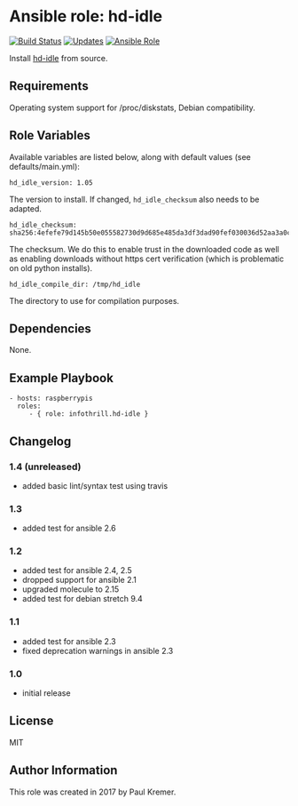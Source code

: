Ansible role: hd-idle
=====================

[![Build Status](https://img.shields.io/travis/infothrill/ansible-role-hd-idle/master.svg?label=travis_master)](https://travis-ci.org/infothrill/ansible-role-hd-idle)
[![Updates](https://pyup.io/repos/github/infothrill/ansible-role-hd-idle/shield.svg)](https://pyup.io/repos/github/infothrill/ansible-role-hd-idle/)
[![Ansible Role](https://img.shields.io/ansible/role/27484.svg)](https://galaxy.ansible.com/infothrill/hd_idle/)


Install [hd-idle](http://hd-idle.sourceforge.net/) from source.

Requirements
------------

Operating system support for /proc/diskstats, Debian compatibility.

Role Variables
--------------

Available variables are listed below, along with default values (see defaults/main.yml):

    hd_idle_version: 1.05

The version to install. If changed, `hd_idle_checksum` also needs to be adapted.

    hd_idle_checksum: sha256:4efefe79d145b50e055582730d9d685e485da3df3dad90fef030036d52aa3a0c

The checksum. We do this to enable trust in the downloaded code as well as enabling
downloads without https cert verification (which is problematic on old python installs).

    hd_idle_compile_dir: /tmp/hd_idle

The directory to use for compilation purposes.

Dependencies
------------

None.

Example Playbook
----------------

    - hosts: raspberrypis
      roles:
         - { role: infothrill.hd-idle }

Changelog
---------

### 1.4 (unreleased)

* added basic lint/syntax test using travis

### 1.3

* added test for ansible 2.6

### 1.2

* added test for ansible 2.4, 2.5
* dropped support for ansible 2.1
* upgraded molecule to 2.15
* added test for debian stretch 9.4

### 1.1

* added test for ansible 2.3
* fixed deprecation warnings in ansible 2.3

### 1.0

* initial release

License
-------

MIT

Author Information
------------------

This role was created in 2017 by Paul Kremer.
